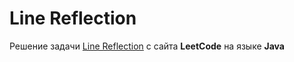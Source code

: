 # Line Reflection
Решение задачи [Line Reflection](https://leetcode.com/problems/line-reflection/) с сайта **LeetCode** на языке **Java**